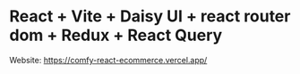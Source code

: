 # React + Vite + Daisy UI + react router dom + Redux + React Query 
Website: https://comfy-react-ecommerce.vercel.app/

